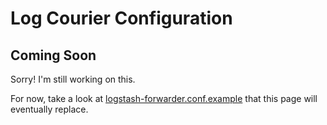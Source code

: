 # Log Courier Configuration

## Coming Soon

Sorry! I'm still working on this.

For now, take a look at
[logstash-forwarder.conf.example](logstash-forwarder.conf.example) that this
page will eventually replace.
